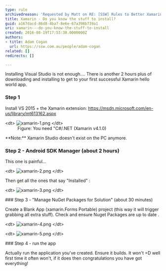 ```yaml
---
type: rule
archivedreason: 'Requested by Matt on RE: [SSW] Rules to Better Xamarin (mobile)'
title: Xamarin - Do you know the stuff to install?
guid: a167dacd-86d8-4ba7-8e6e-67a398b739a1
uri: xamarin---do-you-know-the-stuff-to-install
created: 2016-08-19T17:53:30.0000000Z
authors:
- title: Adam Cogan
  url: https://ssw.com.au/people/adam-cogan
related: []
redirects: []

---
```


Installing Visual Studio is not enough.... There is another 2 hours plus of downloading and installing to get to your first successful Xamarin hello world app.

<!--endintro-->

### Step 1

Install VS 2015 + the Xamarin extension:  https://msdn.microsoft.com/en-us/library/mt613162.aspx
<dl class="image">&lt;dt&gt; <img src="xamarin-1.png" alt="xamarin-1.png"> &lt;/dt&gt;<dd>Figure: You need "C#/.NET (Xamarin v4.1.0)</dd></dl>
**Note:** Xamarin Studio doesn't exist on the PC anymore.

### Step 2 - Android SDK Manager (about 2 hours)

This one is painful...
<dl class="image">&lt;dt&gt; <img src="xamarin-2.png" alt="xamarin-2.png"> &lt;/dt&gt;</dl>
Then get all the ones that say "Installed" :
<dl class="image">&lt;dt&gt; <img src="xamarin-3.png" alt="xamarin-3.png"> &lt;/dt&gt;</dl>
### Step 3 - "Manage NuGet Packages for Solution" (about 30 minutes)  


Create a Blank App (xamarin.Forms Portable) project (this way it will trigger grabbing all extra stuff).
Check and ensure Nuget Packages are up to date .
<dl class="image">&lt;dt&gt; <img src="xamarin-4.png" alt="xamarin-4.png"> &lt;/dt&gt;</dl><dl class="image">&lt;dt&gt; <img src="xamarin-5.png" alt="xamarin-5.png"> &lt;/dt&gt;</dl>
### Step 4 - run the app


Actually run the application you’ve created. Ensure it builds. It won't =D well first time it often won't, if it does then congratulations you have got everything!
